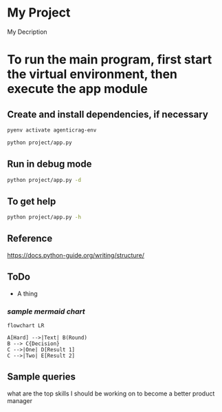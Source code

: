 # My Project

My Decription

# To run the main program, first start the virtual environment, then execute the app module
## Create and install dependencies, if necessary
```sh
pyenv activate agenticrag-env
```
```sh
python project/app.py
```
## Run in debug mode
```sh
python project/app.py -d
```
## To get help
```sh
python project/app.py -h
```

## Reference
https://docs.python-guide.org/writing/structure/

## ToDo
* A thing

### _sample mermaid chart_
```mermaid
flowchart LR

A[Hard] -->|Text| B(Round)
B --> C{Decision}
C -->|One| D[Result 1]
C -->|Two| E[Result 2]
```

## Sample queries
what are the top skills I should be working on to become a better product manager

